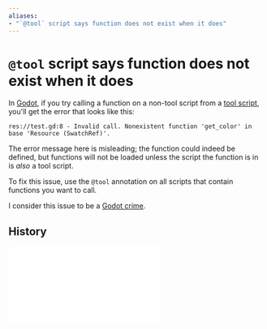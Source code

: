 ```yaml
---
aliases:
- "`@tool` script says function does not exist when it does"
---
```


# `@tool` script says function does not exist when it does

In [Godot](godot.md), if you try calling a function on a non-tool script from a [tool script](godot-tool-script.md), you'll get the error that looks like this:

```
res://test.gd:8 - Invalid call. Nonexistent function 'get_color' in base 'Resource (SwatchRef)'.
```

The error message here is misleading; the function could indeed be defined, but functions will not be loaded unless the script the function is in is _also_ a tool script.

To fix this issue, use the `@tool` annotation on all scripts that contain functions you want to call.

I consider this issue to be a [Godot crime](godot-crimes.md).

## History

![20231212_0058](../entries/20231212_0058.md)
